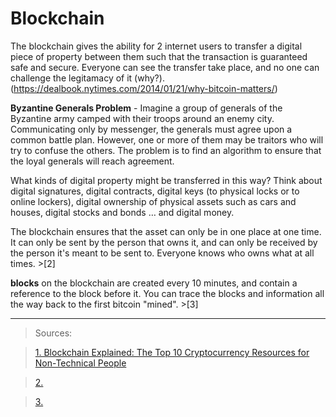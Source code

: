 # Blockchain

The blockchain gives the ability for 2 internet users to transfer a digital piece of property between them such that the transaction is guaranteed safe and secure. Everyone can see the transfer take place, and no one can challenge the legitamacy of it (why?). (https://dealbook.nytimes.com/2014/01/21/why-bitcoin-matters/)

**Byzantine Generals Problem** - Imagine a group of generals of the Byzantine army camped with their troops around an enemy city. Communicating only by messenger, the generals must agree upon a common battle plan. However, one or more of them may be traitors who will try to confuse the others. The problem is to find an algorithm to ensure that the loyal generals will reach agreement.

What kinds of digital property might be transferred in this way? Think about digital signatures, digital contracts, digital keys (to physical locks or to online lockers), digital ownership of physical assets such as cars and houses, digital stocks and bonds … and digital money.

The blockchain ensures that the asset can only be in one place at one time. It can only be sent by the person that owns it, and can only be received by the person it's meant to be sent to. Everyone knows who owns what at all times. >[2]

**blocks** on the blockchain are created every 10 minutes, and contain a reference to the block before it. You can trace the blocks and information all the way back to the first bitcoin "mined". >[3]






----------
>Sources:

>[1. Blockchain Explained: The Top 10 Cryptocurrency Resources for Non-Technical People ](https://taylorpearson.me/crypto/)

>[2. ](https://dealbook.nytimes.com/2014/01/21/why-bitcoin-matters/)

>[3. ](https://qz.com/154877/by-reading-this-page-you-are-mining-bitcoins/)